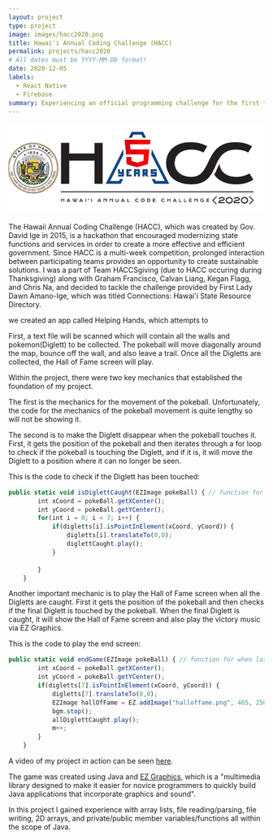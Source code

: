 ```yaml
---
layout: project
type: project
image: images/hacc2020.png
title: Hawai'i Annual Coding Challenge (HACC)
permalink: projects/hacc2020
# All dates must be YYYY-MM-DD format!
date: 2020-12-05
labels:
  - React Native
  - Firebase
summary: Experiencing an official programming challenge for the first time as a part of Team HACCsgiving.
---
```


<img class="ui huge middle image" src="../images/hacc2020.png">

The Hawaii Annual Coding Challenge (HACC), which was created by Gov. David Ige in 2015, is a hackathon that encouraged modernizing state functions and services in order to create a more effective and efficient government. Since HACC is a multi-week competition, prolonged interaction between participating teams provides an opportunity to create sustainable solutions. I was a part of Team HACCSgiving (due to HACC occuring during Thanksgiving) along with Graham Francisco, Calvan Liang, Kegan Flagg, and Chris Na, and decided to tackle the challenge provided by First Lady Dawn Amano-Ige, which was titled Connections: Hawai'i State Resource Directory.

we created an app called Helping Hands, which attempts to 

First, a text file will be scanned which will contain all the walls and pokemon(Diglett) to be collected. The pokeball will move diagonally around the map, bounce off the wall, and also leave a trail. Once all the Digletts are collected, the Hall of Fame screen will play.

Within the project, there were two key mechanics that established the foundation of my project.

The first is the mechanics for the movement of the pokeball. Unfortunately, the code for the mechanics of the pokeball movement is quite lengthy so will not be showing it.

The second is to make the Diglett disappear when the pokeball touches it. First, it gets the position of the pokeball and then iterates through a for loop to check if the pokeball is touching the Diglett, and if it is, it will move the Diglett to a position where it can no longer be seen.

This is the code to check if the Diglett has been touched:
```js
public static void isDiglettCaught(EZImage pokeBall) { // function for when pokeball touches diglett
		int xCoord = pokeBall.getXCenter();
		int yCoord = pokeBall.getYCenter();
		for(int i = 0; i < 7; i++) {
			if(digletts[i].isPointInElement(xCoord, yCoord)) {
				digletts[i].translateTo(0,0);
				diglettCaught.play();
			}

		}
	}

```

Another important mechanic is to play the Hall of Fame screen when all the Digletts are caught. First it gets the position of the pokeball and then checks if the final Diglett is touched by the pokeball. When the final Diglett is caught, it will show the Hall of Fame screen and also play the victory music via EZ Graphics.

This is the code to play the end screen:
```js
public static void endGame(EZImage pokeBall) { // function for when last diglett is touched
		int xCoord = pokeBall.getXCenter();
		int yCoord = pokeBall.getYCenter();
		if(digletts[7].isPointInElement(xCoord, yCoord)) {
			digletts[7].translateTo(0,0);
			EZImage hallOfFame = EZ.addImage("halloffame.png", 465, 250);
			bgm.stop();
			allDiglettCaught.play();
			m++;
		}
	}

```
A video of my project in action can be seen <a href="https://www.youtube.com/watch?v=gKN1nsJKSAk">here</a>.

The game was created using Java and <a href="http://www2.hawaii.edu/~dylank/ics111/">EZ Graphics</a>, which is a "multimedia library designed to make it easier for novice programmers to quickly build Java applications that incorporate graphics and sound". 

In this project I gained experience with array lists, file reading/parsing, file writing, 2D arrays, and private/public member variables/functions all within the scope of Java. 
